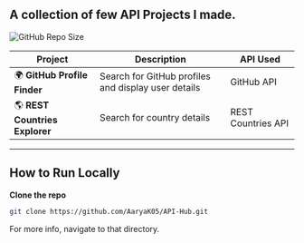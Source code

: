 <!-- # 🌐 API Integration  -->

## A collection of few API Projects I made.


![GitHub Repo Size](https://img.shields.io/github/repo-size/AaryaK05/API-Hub) 

| Project | Description | API Used |
|---------|-------------|----------|
| 🌍 **GitHub Profile Finder** | Search for GitHub profiles and display user details | GitHub API |
| 🌎 **REST Countries Explorer** | Search for country details | REST Countries API |

---




##  How to Run Locally  
**Clone the repo**  
```bash
git clone https://github.com/AaryaK05/API-Hub.git
```

For more info, navigate to that directory.
